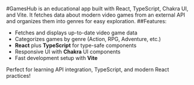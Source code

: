 #GamesHub is an educational app built with React, TypeScript, Chakra UI, and Vite. It fetches data about modern video games from an external API and organizes them into genres for easy exploration.
##Features:

- Fetches and displays up-to-date video game data
- Categorizes games by genre (Action, RPG, Adventure, etc.)
- **React** plus **TypeScript** for type-safe components
- Responsive UI with **Chakra** UI components
- Fast development setup with **Vite**

Perfect for learning API integration, TypeScript, and modern React practices!
